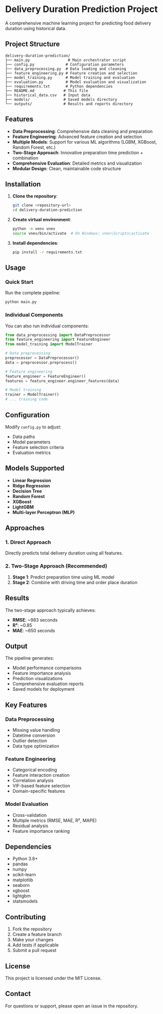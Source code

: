 # Delivery Duration Prediction Project

A comprehensive machine learning project for predicting food delivery duration using historical data.

## Project Structure

```
delivery-duration-prediction/
├── main.py                 # Main orchestrator script
├── config.py              # Configuration parameters
├── data_preprocessing.py  # Data loading and cleaning
├── feature_engineering.py # Feature creation and selection
├── model_training.py      # Model training and evaluation
├── evaluation.py          # Model evaluation and visualization
├── requirements.txt       # Python dependencies
├── README.md             # This file
├── historical_data.csv   # Input data
├── models/               # Saved models directory
└── outputs/              # Results and reports directory
```

## Features

- **Data Preprocessing**: Comprehensive data cleaning and preparation
- **Feature Engineering**: Advanced feature creation and selection
- **Multiple Models**: Support for various ML algorithms (LGBM, XGBoost, Random Forest, etc.)
- **Two-Stage Approach**: Innovative preparation time prediction + combination
- **Comprehensive Evaluation**: Detailed metrics and visualization
- **Modular Design**: Clean, maintainable code structure

## Installation

1. **Clone the repository**:
   ```bash
   git clone <repository-url>
   cd delivery-duration-prediction
   ```

2. **Create virtual environment**:
   ```bash
   python -m venv vnev
   source vnev/bin/activate  # On Windows: vnev\Scripts\activate
   ```

3. **Install dependencies**:
   ```bash
   pip install -r requirements.txt
   ```

## Usage

### Quick Start

Run the complete pipeline:

```bash
python main.py
```

### Individual Components

You can also run individual components:

```python
from data_preprocessing import DataPreprocessor
from feature_engineering import FeatureEngineer
from model_training import ModelTrainer

# Data preprocessing
preprocessor = DataPreprocessor()
data = preprocessor.preprocess()

# Feature engineering
feature_engineer = FeatureEngineer()
features = feature_engineer.engineer_features(data)

# Model training
trainer = ModelTrainer()
# ... training code
```

## Configuration

Modify `config.py` to adjust:
- Data paths
- Model parameters
- Feature selection criteria
- Evaluation metrics

## Models Supported

- **Linear Regression**
- **Ridge Regression**
- **Decision Tree**
- **Random Forest**
- **XGBoost**
- **LightGBM**
- **Multi-layer Perceptron (MLP)**

## Approaches

### 1. Direct Approach
Directly predicts total delivery duration using all features.

### 2. Two-Stage Approach (Recommended)
1. **Stage 1**: Predict preparation time using ML model
2. **Stage 2**: Combine with driving time and order place duration

## Results

The two-stage approach typically achieves:
- **RMSE**: ~983 seconds
- **R²**: ~0.85
- **MAE**: ~650 seconds

## Output

The pipeline generates:
- Model performance comparisons
- Feature importance analysis
- Prediction visualizations
- Comprehensive evaluation reports
- Saved models for deployment

## Key Features

### Data Preprocessing
- Missing value handling
- Datetime conversion
- Outlier detection
- Data type optimization

### Feature Engineering
- Categorical encoding
- Feature interaction creation
- Correlation analysis
- VIF-based feature selection
- Domain-specific features

### Model Evaluation
- Cross-validation
- Multiple metrics (RMSE, MAE, R², MAPE)
- Residual analysis
- Feature importance ranking

## Dependencies

- Python 3.8+
- pandas
- numpy
- scikit-learn
- matplotlib
- seaborn
- xgboost
- lightgbm
- statsmodels

## Contributing

1. Fork the repository
2. Create a feature branch
3. Make your changes
4. Add tests if applicable
5. Submit a pull request

## License

This project is licensed under the MIT License.

## Contact

For questions or support, please open an issue in the repository.